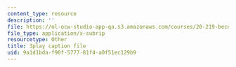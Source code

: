 ```yaml
---
content_type: resource
description: ''
file: https://ol-ocw-studio-app-qa.s3.amazonaws.com/courses/20-219-becoming-the-next-bill-nye-writing-and-hosting-the-educational-show-january-iap-2015/9a1d1bdaf90f577781f4a0f51ec129b9_AjK2zF9yN0k.vtt
file_type: application/x-subrip
resourcetype: Other
title: 3play caption file
uid: 9a1d1bda-f90f-5777-81f4-a0f51ec129b9
---
```

